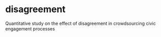 # disagreement
Quantitative study on the effect of disagreement in crowdsourcing civic engagement processes

